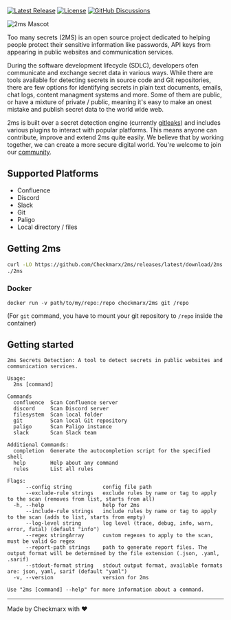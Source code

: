 [![Latest Release](https://img.shields.io/github/v/release/checkmarx/2ms)](https://github.com/checkmarx/2ms/releases)
[![License](https://img.shields.io/badge/License-Apache%202.0-blue.svg)](https://opensource.org/licenses/Apache-2.0)
[![GitHub Discussions](https://img.shields.io/badge/chat-discussions-blue.svg?style=flat-square)](https://github.com/Checkmarx/2ms/discussions)

![2ms Mascot](https://github.com/Checkmarx/2ms/assets/1287098/3a543045-9c6a-4a35-9bf8-f41919e7b03e)

Too many secrets (2MS) is an open source project dedicated to helping people protect their sensitive information like passwords, API keys from appearing in public websites and communication services.

During the software development lifecycle (SDLC), developers ofen communicate and exchange secret data in various ways. While there are tools available for detecting secrets in source code and Git repositories, there are few options for identifying secrets in plain text documents, emails, chat logs, content managment systems and more. Some of them are public, or have a mixture of private / public, meaning it's easy to make an onest mistake and publish secret data to the world wide web.

2ms is built over a secret detection engine (currently [gitleaks](https://github.com/gitleaks/gitleaks)) and includes various plugins to interact with popular platforms. This means anyone can contribute, improve and extend 2ms quite easily. We believe that by working together, we can create a more secure digital world. You're welcome to join our [community](https://github.com/Checkmarx/2ms/discussions).

## Supported Platforms

- Confluence
- Discord
- Slack
- Git
- Paligo
- Local directory / files

## Getting 2ms

```bash
curl -LO https://github.com/Checkmarx/2ms/releases/latest/download/2ms && chmod +x 2ms
./2ms
```

### Docker

```
docker run -v path/to/my/repo:/repo checkmarx/2ms git /repo
```

(For `git` command, you have to mount your git repository to `/repo` inside the container)

## Getting started

<!-- command-line:start -->
```
2ms Secrets Detection: A tool to detect secrets in public websites and communication services.

Usage:
  2ms [command]

Commands
  confluence  Scan Confluence server
  discord     Scan Discord server
  filesystem  Scan local folder
  git         Scan local Git repository
  paligo      Scan Paligo instance
  slack       Scan Slack team

Additional Commands:
  completion  Generate the autocompletion script for the specified shell
  help        Help about any command
  rules       List all rules

Flags:
      --config string          config file path
      --exclude-rule strings   exclude rules by name or tag to apply to the scan (removes from list, starts from all)
  -h, --help                   help for 2ms
      --include-rule strings   include rules by name or tag to apply to the scan (adds to list, starts from empty)
      --log-level string       log level (trace, debug, info, warn, error, fatal) (default "info")
      --regex stringArray      custom regexes to apply to the scan, must be valid Go regex
      --report-path strings    path to generate report files. The output format will be determined by the file extension (.json, .yaml, .sarif)
      --stdout-format string   stdout output format, available formats are: json, yaml, sarif (default "yaml")
  -v, --version                version for 2ms

Use "2ms [command] --help" for more information about a command.
```
<!-- command-line:end -->

---

Made by Checkmarx with :heart:
